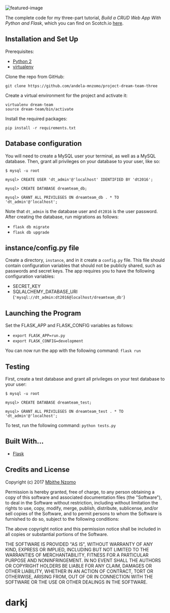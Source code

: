 ![featured-image](https://raw.githubusercontent.com/andela-mnzomo/project-dream-team-three/master/flask-crud-part-three.jpg)

The complete code for my three-part tutorial, *Build a CRUD Web App With Python and Flask*, which you can find on Scotch.io [here](https://scotch.io/tutorials/build-a-crud-web-app-with-python-and-flask-part-three).

## Installation and Set Up
Prerequisites:
* [Python 2](https://www.python.org/download/releases/2.7.2/)
* [virtualenv](https://virtualenv.pypa.io/en/stable/)

Clone the repo from GitHub:
```
git clone https://github.com/andela-mnzomo/project-dream-team-three
```

Create a virtual environment for the project and activate it:
```
virtualenv dream-team
source dream-team/bin/activate
```

Install the required packages:
```
pip install -r requirements.txt
```

## Database configuration
You will need to create a MySQL user your terminal, as well as a MySQL database. Then, grant all privileges on your database to your user, like so:

```
$ mysql -u root

mysql> CREATE USER 'dt_admin'@'localhost' IDENTIFIED BY 'dt2016';

mysql> CREATE DATABASE dreamteam_db;

mysql> GRANT ALL PRIVILEGES ON dreamteam_db . * TO 'dt_admin'@'localhost';
```

Note that `dt_admin` is the database user and `dt2016` is the user password. After creating the database, run migrations as follows:

* `flask db migrate`
* `flask db upgrade`

## instance/config.py file
Create a directory, `instance`, and in it create a `config.py` file. This file should contain configuration variables that should not be publicly shared, such as passwords and secret keys. The app requires you to have the following configuration
variables:
* SECRET_KEY
* SQLALCHEMY_DATABASE_URI (`'mysql://dt_admin:dt2016@localhost/dreamteam_db'`)

## Launching the Program
Set the FLASK_APP and FLASK_CONFIG variables as follows:

* `export FLASK_APP=run.py`
* `export FLASK_CONFIG=development`

You can now run the app with the following command: `flask run`

## Testing
First, create a test database and grant all privileges on your test database to your user:

```
$ mysql -u root

mysql> CREATE DATABASE dreamteam_test;

mysql> GRANT ALL PRIVILEGES ON dreamteam_test . * TO 'dt_admin'@'localhost';
```

To test, run the following command: `python tests.py`

## Built With...
* [Flask](http://flask.pocoo.org/)

## Credits and License

Copyright (c) 2017 [Mbithe Nzomo](https://github.com/andela-mnzomo)

Permission is hereby granted, free of charge, to any person obtaining a copy of this software and associated documentation files (the "Software"), to deal in the Software without restriction, including without limitation the rights to use, copy, modify, merge, publish, distribute, sublicense, and/or sell copies of the Software, and to permit persons to whom the Software is furnished to do so, subject to the following conditions:

The above copyright notice and this permission notice shall be included in all copies or substantial portions of the Software.

THE SOFTWARE IS PROVIDED "AS IS", WITHOUT WARRANTY OF ANY KIND, EXPRESS OR IMPLIED, INCLUDING BUT NOT LIMITED TO THE WARRANTIES OF MERCHANTABILITY, FITNESS FOR A PARTICULAR PURPOSE AND NONINFRINGEMENT. IN NO EVENT SHALL THE AUTHORS OR COPYRIGHT HOLDERS BE LIABLE FOR ANY CLAIM, DAMAGES OR OTHER LIABILITY, WHETHER IN AN ACTION OF CONTRACT, TORT OR OTHERWISE, ARISING FROM, OUT OF OR IN CONNECTION WITH THE SOFTWARE OR THE USE OR OTHER DEALINGS IN THE SOFTWARE.
# darkj
